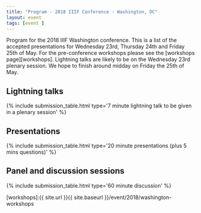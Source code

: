 ```yaml
---
title: "Program - 2018 IIIF Conference - Washington, DC"
layout: event
tags: [event ]
---
```


Program for the 2018 IIIF Washington conference. This is a list of the accepted presentations for Wednesday 23rd, Thursday 24th and Friday 25th of May. For the pre-conference workshops please see the [workshops page][workshops]. Lightning talks are likely to be on the Wednesday 23rd plenary session. We hope to finish around midday on Friday the 25th of May.  

## Lightning talks

{% include submission_table.html type='7 minute lightning talk to be given in a plenary session' %}

## Presentations

{% include submission_table.html type='20 minute presentations (plus 5 mins questions)' %}

## Panel and discussion sessions

{% include submission_table.html type='60 minute discussion' %}

[workshops]:{{ site.url }}{{ site.baseurl }}/event/2018/washington-workshops

